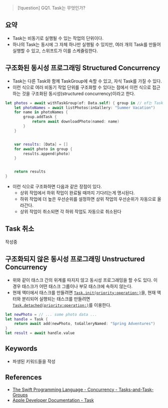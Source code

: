 >[!question]
>GQ1. Task는 무엇인가?

## 요약
- Task는 비동기로 실행될 수 있는 작업의 단위이다.
- 하나의 Task는 동시에 그 자체 하나만 실행될 수 있지만, 여러 개의 Task를 만들어 실행할 수 있고, 스위프트가 이를 스케쥴링한다.

## 구조화된 동시성 프로그래밍 Structured Concurrency

- Task는 다른 Task와 함께 TaskGroup에 속할 수 있고, 자식 Task를 가질 수 있다.
- 이런 식으로 여러 비동기 작업 단위를 구조화할 수 있다는 점에서 이런 식으로 접근하는 것을 구조화된 동시성(structured concurrency)이라고 한다.

```swift
let photos = await withTaskGroup(of: Data.self) { group in // of는 TaskGroup의 제네릭. 속한 Task들의 리턴 타입
    let photoNames = await listPhotos(inGallery: "Summer Vacation")
    for name in photoNames {
        group.addTask {
            return await downloadPhoto(named: name)
        }
    }


    var results: [Data] = []
    for await photo in group {
        results.append(photo)
    }


    return results
}
```

- 이런 식으로 구조화하면 다음과 같은 장점이 있다.
	- 상위 작업에서 하위 작업이 완료될 때까지 기다리는게 명시된다.
	- 하위 작업에 더 높은 우선순위를 설정하면 상위 작업의 우선순위가 자동으로 올라간다.
	- 상위 작업이 취소되면 각 하위 작업도 자동으로 취소된다


## Task 취소

작성중

## 구조화되지 않은 동시성 프로그래밍 Unstructured Concurrency

- 위와 같이 태스크 간의 위계를 따지지 않고 동시성 프로그래밍을 할 수도 있다. 이 경우 태스크가 어떤 태스크 그룹이나 부모 태스크에 속하지 않는다.
- 현재 액터에서 태스크를 만들려면 [`Task.init(priority:operation:)`](https://developer.apple.com/documentation/swift/task/init\(priority:operation:\)-7f0zv)을, 현재 액터와 분리되어 실행되는 태스크를 만들려면 [`Task.detached(priority:operation:)`](https://developer.apple.com/documentation/swift/task/detached\(priority:operation:\)-d24l)를 이용한다.

```swift
let newPhoto = // ... some photo data ...
let handle = Task {
    return await add(newPhoto, toGalleryNamed: "Spring Adventures")
}
let result = await handle.value
```

## Keywords
+ 파생된 키워드들을 작성

## References
- [The Swift Programming Language - Concurrency - Tasks-and-Task-Groups](https://docs.swift.org/swift-book/documentation/the-swift-programming-language/concurrency#Tasks-and-Task-Groups)
- [Apple Developer Documentation - Task](https://developer.apple.com/documentation/swift/task/)
